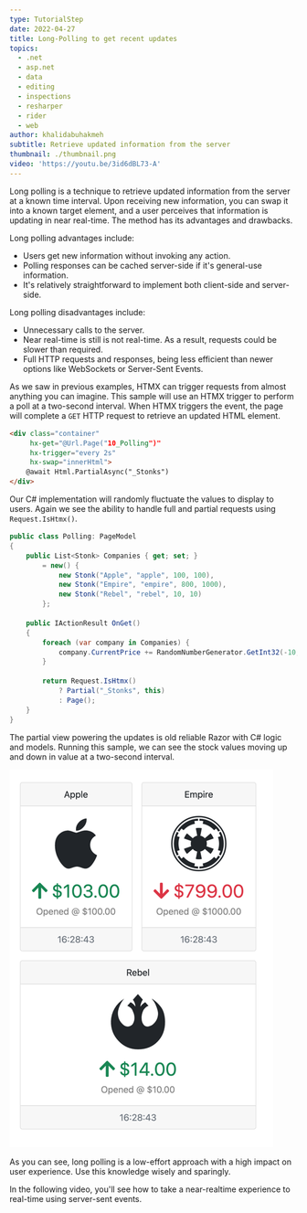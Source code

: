 ```yaml
---
type: TutorialStep
date: 2022-04-27
title: Long-Polling to get recent updates
topics:
  - .net
  - asp.net
  - data
  - editing
  - inspections
  - resharper
  - rider
  - web
author: khalidabuhakmeh
subtitle: Retrieve updated information from the server
thumbnail: ./thumbnail.png
video: 'https://youtu.be/3id6dBL73-A'
---
```


Long polling is a technique to retrieve updated information from the server at a known time interval. Upon receiving new information, you can swap it into a known target element, and a user perceives that information is updating in near real-time. The method has its advantages and drawbacks.

Long polling advantages include:

- Users get new information without invoking any action.
- Polling responses can be cached server-side if it's general-use information.
- It's relatively straightforward to implement both client-side and server-side.

Long polling disadvantages include:

- Unnecessary calls to the server.
- Near real-time is still is not real-time. As a result, requests could be slower than required.
- Full HTTP requests and responses, being less efficient than newer options like WebSockets or Server-Sent Events.

As we saw in previous examples, HTMX can trigger requests from almost anything you can imagine. This sample will use an HTMX trigger to perform a poll at a two-second interval. When HTMX triggers the event, the page will complete a `GET` HTTP request to retrieve an updated HTML element.

```html
<div class="container"
     hx-get="@Url.Page("10_Polling")"
     hx-trigger="every 2s"
     hx-swap="innerHtml">
    @await Html.PartialAsync("_Stonks")
</div>
```

Our C# implementation will randomly fluctuate the values to display to users. Again we see the ability to handle full and partial requests using `Request.IsHtmx()`.

```csharp
public class Polling: PageModel
{
    public List<Stonk> Companies { get; set; }
        = new() {
            new Stonk("Apple", "apple", 100, 100),
            new Stonk("Empire", "empire", 800, 1000),
            new Stonk("Rebel", "rebel", 10, 10)
        };

    public IActionResult OnGet()
    {
        foreach (var company in Companies) {
            company.CurrentPrice += RandomNumberGenerator.GetInt32(-10, 10);
        }

        return Request.IsHtmx()
            ? Partial("_Stonks", this)
            : Page();
    }
}
```

The partial view powering the updates is old reliable Razor with C# logic and models. Running this sample, we can see the stock values moving up and down in value at a two-second interval. 

![long polling working in page](img.png)

As you can see, long polling is a low-effort approach with a high impact on user experience. Use this knowledge wisely and sparingly.

In the following video, you'll see how to take a near-realtime experience to real-time using server-sent events.
